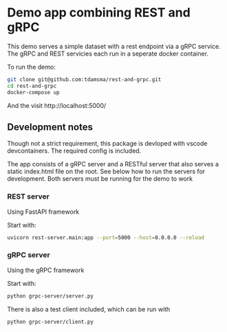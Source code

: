 # Demo app combining REST and gRPC

This demo serves a simple dataset with a rest endpoint via a gRPC service. The gRPC and REST servicies each run in a seperate docker container.

To run the demo:

```bash
git clone git@github.com:tdamsma/rest-and-grpc.git
cd rest-and-grpc
docker-compose up
```

And the visit http://localhost:5000/

## Development notes

Though not a strict requirement, this package is devloped with vscode devcontainers. The required config is included.

The app consists of a gRPC server and a RESTful server that also serves a static index.html file on the root. See below how to run the servers for development.
Both servers must be running for the demo to work
 
### REST server

Using FastAPI framework

Start with:

```bash
uvicorn rest-server.main:app --port=5000 --host=0.0.0.0 --reload
```

### gRPC server

Using the gRPC framework

Start with:

```bash
python grpc-server/server.py
```
There is also a test client included, which can be run with
```bash
python grpc-server/client.py
```
